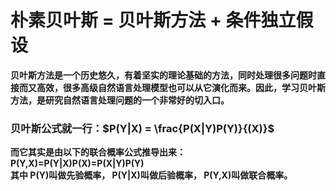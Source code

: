 # 朴素贝叶斯 = 贝叶斯方法 + 条件独立假设
**贝叶斯方法是一个历史悠久，有着坚实的理论基础的方法，同时处理很多问题时直接而又高效，很多高级自然语言处理模型也可以从它演化而来。因此，学习贝叶斯方法，是研究自然语言处理问题的一个非常好的切入口。**
### 贝叶斯公式就一行：$P(Y|X) = \frac{P(X|Y)P(Y)}{(X)}$
**而它其实是由以下的联合概率公式推导出来：  
P(Y,X)=P(Y|X)P(X)=P(X|Y)P(Y)  
其中 P(Y)叫做先验概率， P(Y|X)叫做后验概率， P(Y,X)叫做联合概率。**


